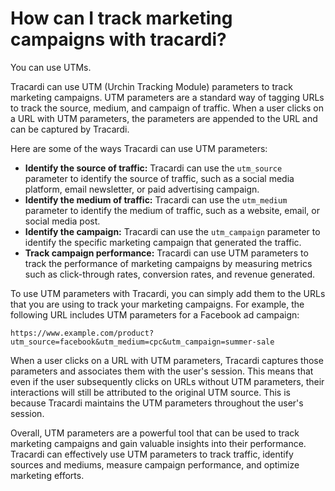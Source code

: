 # How can I track marketing campaigns with tracardi?

You can use UTMs.

Tracardi can use UTM (Urchin Tracking Module) parameters to track marketing campaigns. UTM parameters are a
standard way of tagging URLs to track the source, medium, and campaign of traffic. When a user clicks on a URL with UTM
parameters, the parameters are appended to the URL and can be captured by Tracardi.

Here are some of the ways Tracardi can use UTM parameters:

* **Identify the source of traffic:** Tracardi can use the `utm_source` parameter to identify the source of traffic,
  such as a social media platform, email newsletter, or paid advertising campaign.
* **Identify the medium of traffic:** Tracardi can use the `utm_medium` parameter to identify the medium of traffic,
  such as a website, email, or social media post.
* **Identify the campaign:** Tracardi can use the `utm_campaign` parameter to identify the specific marketing campaign
  that generated the traffic.
* **Track campaign performance:** Tracardi can use UTM parameters to track the performance of marketing campaigns by
  measuring metrics such as click-through rates, conversion rates, and revenue generated.

To use UTM parameters with Tracardi, you can simply add them to the URLs that you are using to track your marketing
campaigns. For example, the following URL includes UTM parameters for a Facebook ad campaign:

```
https://www.example.com/product?utm_source=facebook&utm_medium=cpc&utm_campaign=summer-sale
```

When a user clicks on a URL with UTM parameters, Tracardi captures those parameters and associates them with the user's
session. This means that even if the user subsequently clicks on URLs without UTM parameters, their interactions will
still be attributed to the original UTM source. This is because Tracardi maintains the UTM parameters throughout the
user's session.

Overall, UTM parameters are a powerful tool that can be used to track marketing campaigns and gain valuable insights
into their performance. Tracardi can effectively use UTM parameters to track traffic, identify sources and mediums,
measure campaign performance, and optimize marketing efforts.